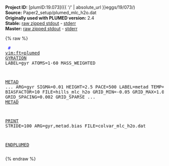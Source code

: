 **Project ID:** [plumID:19.073]({{ '/' | absolute_url }}eggs/19/073/)  
**Source:** Paper2_setup/plumed_mlc_h2o.dat  
**Originally used with PLUMED version:** 2.4  
**Stable:** [raw zipped stdout](plumed_mlc_h2o.dat.plumed.stdout.txt.zip) - [stderr](plumed_mlc_h2o.dat.plumed.stderr)  
**Master:** [raw zipped stdout](plumed_mlc_h2o.dat.plumed_master.stdout.txt.zip) - [stderr](plumed_mlc_h2o.dat.plumed_master.stderr)  

{% raw %}<pre>
<span style="color:blue"># <a href="https://plumed.github.io/doc-master/user-doc/html/_vim_syntax.html">vim:ft=plumed</a></span>
<a href="https://plumed.github.io/doc-master/user-doc/html/_g_y_r_a_t_i_o_n.html">GYRATION</a> LABEL=gyr ATOMS=1-60 MASS_WEIGHTED

<a href="https://plumed.github.io/doc-master/user-doc/html/_m_e_t_a_d.html">METAD</a> ...
ARG=gyr SIGMA=0.01 HEIGHT=2.5 PACE=500
LABEL=metad TEMP=298 BIASFACTOR=10 FILE=hills_mlc_h2o
GRID_MIN=-0.05 GRID_MAX=1.0 GRID_SPACING=0.002 GRID_SPARSE
... <a href="https://plumed.github.io/doc-master/user-doc/html/_m_e_t_a_d.html">METAD</a>

<a href="https://plumed.github.io/doc-master/user-doc/html/_p_r_i_n_t.html">PRINT</a> STRIDE=100 ARG=gyr,metad.bias FILE=colvar_mlc_h2o.dat

<a href="https://plumed.github.io/doc-master/user-doc/html/_e_n_d_p_l_u_m_e_d.html">ENDPLUMED</a>
</pre>{% endraw %}
